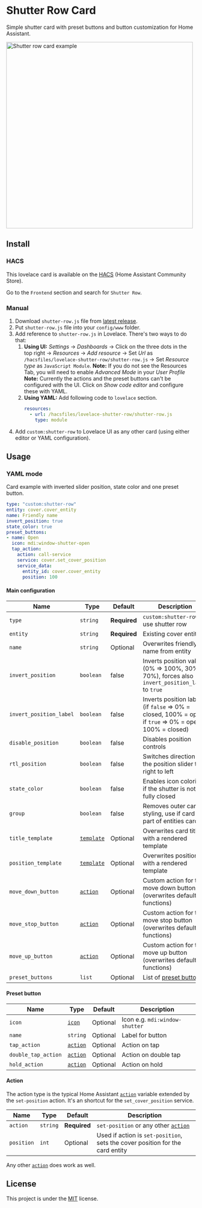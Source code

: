 # Shutter Row Card

Simple shutter card with preset buttons and button customization for Home Assistant.

<img width="496" alt="Shutter row card example" src="https://user-images.githubusercontent.com/24818127/192158290-8d833fa2-912d-4232-996a-ef4ff99f660c.png">

## Install

### HACS
This lovelace card is available on the [HACS](https://hacs.xyz/) (Home Assistant Community Store).

Go to the `Frontend` section and search for `Shutter Row`.

### Manual
1. Download `shutter-row.js` file from [latest release](https://github.com/berrywhite96/lovelace-shutter-row/releases).
2. Put `shutter-row.js` file into your `config/www` folder.
3. Add reference to `shutter-row.js` in Lovelace. There's two ways to do that:
   1. **Using UI:** _Settings_ → _Dashboards_ → Click on the three dots in the top right → _Resources_ → _Add resource_ → Set _Url_ as `/hacsfiles/lovelace-shutter-row/shutter-row.js` → Set _Resource type_ as `JavaScript Module`.
      **Note:** If you do not see the Resources Tab, you will need to enable _Advanced Mode_ in your _User Profile_
      **Note:** Currently the actions and the preset buttons can't be configured with the UI. Click on _Show code editor_ and configure these with YAML.
   2. **Using YAML:** Add following code to `lovelace` section.
      ```yaml
      resources:
        - url: /hacsfiles/lovelace-shutter-row/shutter-row.js
          type: module
      ```
4. Add `custom:shutter-row` to Lovelace UI as any other card (using either editor or YAML configuration).

## Usage

### YAML mode
Card example with inverted slider position, state color and one preset button.
```yaml
type: "custom:shutter-row"
entity: cover.cover_entity
name: Friendly name
invert_position: true
state_color: true
preset_buttons:
- name: Open
  icon: mdi:window-shutter-open
  tap_action:
    action: call-service
    service: cover.set_cover_position
    service_data:
      entity_id: cover.cover_entity 
      position: 100
```

#### Main configuration
| Name              | Type      | Default      | Description                                                                                    |
|-------------------|-----------|--------------|------------------------------------------------------------------------------------------------|
| `type`            | `string`  | **Required** | `custom:shutter-row` to use shutter row |
| `entity`          | `string`  | **Required** | Existing cover entity id |
| `name`            | `string`  | Optional     | Overwrites friendly name from entity |
| `invert_position` | `boolean` | false        | Inverts position value (0% => 100%, 30% => 70%), forces also `invert_position_label` to `true` |
| `invert_position_label` | `boolean` | false        | Inverts position label (if `false` => 0% = closed, 100% = open; if `true` => 0% = open, 100% = closed) |
| `disable_position`| `boolean` | false        | Disables position controls |
| `rtl_position`    | `boolean` | false        | Switches direction of the position slider to right to left |
| `state_color`     | `boolean` | false        | Enables icon coloring if the shutter is not fully closed |
| `group`           | `boolean` | false        | Removes outer card styling, use if card is part of entities card |
| `title_template`  | [`template`](https://www.home-assistant.io/docs/configuration/templating/) | Optional | Overwrites card title with a rendered template |
| `position_template`| [`template`](https://www.home-assistant.io/docs/configuration/templating/) | Optional| Overwrites position with a rendered template |
| `move_down_button`| [`action`](https://www.home-assistant.io/dashboards/actions/) | Optional | Custom action for the move down button (overwrites default functions) |
| `move_stop_button`| [`action`](https://www.home-assistant.io/dashboards/actions/) | Optional | Custom action for the move stop button (overwrites default functions) |
| `move_up_button`  | [`action`](https://www.home-assistant.io/dashboards/actions/) | Optional | Custom action for the move up button (overwrites default functions) |
| `preset_buttons`  | `list` |  Optional     | List of [preset buttons](#preset-button) |

#### Preset button
| Name              | Type      | Default      | Description                                                                                    |
|-------------------|-----------|--------------|------------------------------------------------------------------------------------------------|
| `icon`            | [`icon`](https://materialdesignicons.com/)  | Optional | Icon e.g. `mdi:window-shutter` |
| `name`            | `string`  | Optional | Label for button |
| `tap_action` | [`action`](https://www.home-assistant.io/dashboards/actions/) | Optional        | Action on tap |
| `double_tap_action` | [`action`](https://www.home-assistant.io/dashboards/actions/) | Optional        | Action on double tap |
| `hold_action` | [`action`](https://www.home-assistant.io/dashboards/actions/) | Optional        | Action on hold |

#### Action
The action type is the typical Home Assistant [`action`](https://www.home-assistant.io/dashboards/actions/) variable extended by the `set-position` action. It's an shortcut for the `set_cover_position` service.

| Name              | Type      | Default      | Description                                                                                    |
|-------------------|-----------|--------------|------------------------------------------------------------------------------------------------|
| `action`            | `string` | **Required** | `set-position` or any other [`action`](https://www.home-assistant.io/dashboards/actions/) |
| `position`            | `int` | Optional | Used if action is `set-position`, sets the cover position for the card entity |

Any other [`action`](https://www.home-assistant.io/dashboards/actions/) does work as well.


## License
This project is under the [MIT](https://opensource.org/licenses/MIT) license.
